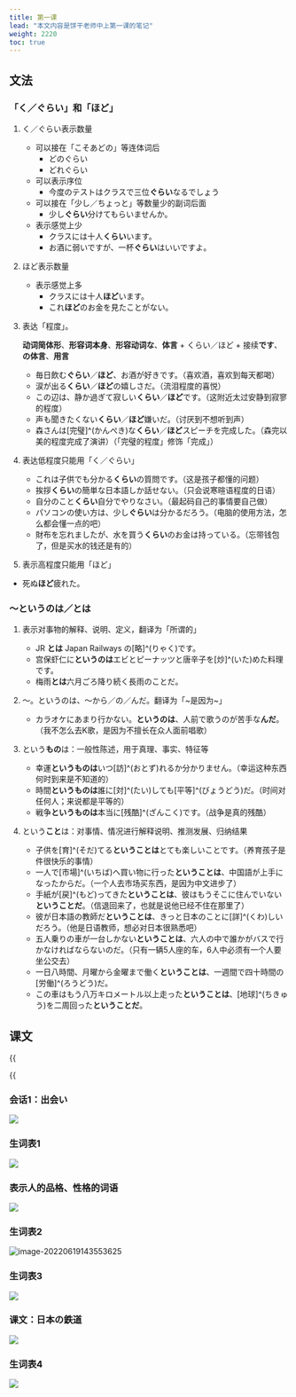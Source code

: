 ```yaml
---
title: 第一课
lead: "本文内容是饼干老师中上第一课的笔记"
weight: 2220
toc: true
---
```


## 文法

### 「く／ぐらい」和「ほど」

1. く／ぐらい表示数量
   - 可以接在「こそあどの」等连体词后
     - どのぐらい
     - どれぐらい
   - 可以表示序位
     - 今度のテストはクラスで三位**ぐらい**なるでしょう
   - 可以接在「少し／ちょっと」等数量少的副词后面
     - 少し**ぐらい**分けてもらいませんか。
   - 表示感觉上少
     - クラスには十人**くらい**います。
     - お酒に弱いですが、一杯**ぐらい**はいいですよ。

2. ほど表示数量
   - 表示感觉上多
     - クラスには十人**ほど**います。
     - これ**ほど**のお金を見たことがない。

3. 表达「程度」。

   **动词简体形**、**形容词本身**、**形容动词な**、**体言** + くらい／ほど + 接续**です**、**の体言**、**用言**

   - 毎日飲む**ぐらい**／**ほど**、お酒が好きです。（喜欢酒，喜欢到每天都喝）
   - 涙が出る**くらい**／**ほど**の嬉しさだ。（流泪程度的喜悦）
   - この辺は、静か過ぎて寂しい**くらい**／**ほど**です。（这附近太过安静到寂寥的程度）
   - 声も聞きたくない**くらい**／**ほど**嫌いだ。（讨厌到不想听到声）
   - 森さんは[完璧]^(かんぺき)な**くらい**／**ほど**スピーチを完成した。（森完以美的程度完成了演讲）（「完璧的程度」修饰「完成」）

4. 表达低程度只能用「く／ぐらい」

   - これは子供でも分かる**くらい**の質問です。（这是孩子都懂的问题）
   - 挨拶**くらい**の簡単な日本語しか話せない。（只会说寒暄语程度的日语）
   - 自分のこと**くらい**自分でやりなさい。（最起码自己的事情要自己做）
   - パソコンの使い方は、少し**ぐらい**は分かるだろう。（电脑的使用方法，怎么都会懂一点的吧）
   - 財布を忘れましたが、水を買う**くらい**のお金は持っている。（忘带钱包了，但是买水的钱还是有的）

6. 表示高程度只能用「ほど」
  - 死ぬ**ほど**疲れた。

### ～というのは／とは

1. 表示对事物的解释、说明、定义，翻译为「所谓的」

   - JR **とは** Japan Railways の[略]^(りゃく)です。
   - 宫保虾仁に**というのは**エビとピーナッツと唐辛子を[炒]^(いた)めた料理です。
   - 梅雨**とは**六月ごろ降り続く長雨のことだ。

2. ～。というのは、～から／の／んだ。翻译为「\~是因为\~」
   - カラオケにあまり行かない。**というのは**、人前で歌うのが苦手な**んだ**。（我不怎么去K歌，是因为不擅长在众人面前唱歌）

3. という**もの**は：一般性陈述，用于真理、事实、特征等
   - 幸運**というものは**いつ[訪]^(おとず)れるか分かりません。（幸运这种东西何时到来是不知道的）
   - 時間**というものは**誰に[対]^(たい)しても[平等]^(びょうどう)だ。（时间对任何人；来说都是平等的）
   - 戦争**というものは**本当に[残酷]^(ざんこく)です。（战争是真的残酷）

4. という**こと**は：对事情、情况进行解释说明、推测发展、归纳结果
   - 子供を[育]^(そだ)てる**ということは**とても楽しいことです。（养育孩子是件很快乐的事情）
   - 一人で[市場]^(いちば)ヘ買い物に行った**ということは**、中国語が上手になったからだ。（一个人去市场买东西，是因为中文进步了）
   - 手紙が[戻]^(もど)ってきた**ということは**、彼はもうそこに住んでいない**ということだ**。（信退回来了，也就是说他已经不住在那里了）
   - 彼が日本語の教師だ**ということは**、きっと日本のことに[詳]^(くわ)しいだろう。（他是日语教师，想必对日本很熟悉吧）
   - 五人乗りの車が一台しかない**ということは**、六人の中で誰かがバスで行かなければならないのだ。（只有一辆5人座的车，6人中必须有一个人要坐公交去）
   - 一日八時間、月曜から金曜まで働く**ということは**、一週間で四十時間の[労働]^(ろうどう)だ。
   - この車はもう八万キロメートル以上走った**ということは**、[地球]^(ちきゅう)を二周回った**ということだ**。

## 课文

{{<audio caption="单词" src="https://tellyouwhat-static-1251995834.cos.ap-chongqing.myqcloud.com/audios/mu/Lesson01.mp3">}}

{{<audio caption="课文" src="https://tellyouwhat-static-1251995834.cos.ap-chongqing.myqcloud.com/audios/mu_kewen/%E6%96%B0%E7%89%88%E6%A0%87%E6%97%A5%E4%B8%AD%E7%BA%A7%E8%AF%BE%E6%96%87%EF%BC%88%E4%BA%BA%E6%95%99%E7%89%88.%E4%B8%8A%E5%86%8C%EF%BC%891-4%E8%AF%BE/Lesson01.mp3">}}

### 会话1：出会い

![](https://tellyouwhat-static-1251995834.cos.ap-chongqing.myqcloud.com/images/image-20220609225327407.png)

### 生词表1

![](https://tellyouwhat-static-1251995834.cos.ap-chongqing.myqcloud.com/images/image-20220609223927546.png)

### 表示人的品格、性格的词语
![](https://tellyouwhat-static-1251995834.cos.ap-chongqing.myqcloud.com/images/image-20220619143519822.png)

### 生词表2

![image-20220619143553625](https://tellyouwhat-static-1251995834.cos.ap-chongqing.myqcloud.com/images/image-20220619143553625.png)

### 生词表3

![](https://tellyouwhat-static-1251995834.cos.ap-chongqing.myqcloud.com/images/image-20220619144032937.png)

### 课文：日本の鉄道

![](https://tellyouwhat-static-1251995834.cos.ap-chongqing.myqcloud.com/images/image-20220610002418653.png)

### 生词表4

![](https://tellyouwhat-static-1251995834.cos.ap-chongqing.myqcloud.com/images/image-20220619144506563.png)
